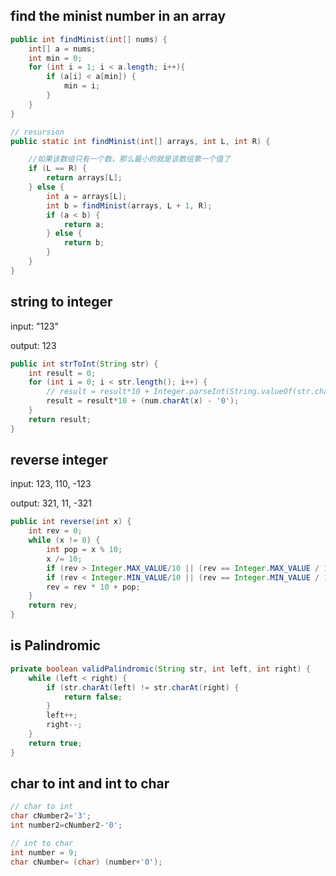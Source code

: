 ## find the minist number in an array

```java
public int findMinist(int[] nums) {
    int[] a = nums;
    int min = 0;
    for (int i = 1; i < a.length; i++){
        if (a[i] < a[min]) {
            min = i;
        }
    }
}

// resursion
public static int findMinist(int[] arrays, int L, int R) {

    //如果该数组只有一个数，那么最小的就是该数组第一个值了
    if (L == R) {
        return arrays[L];
    } else {
        int a = arrays[L];
        int b = findMinist(arrays, L + 1, R);
        if (a < b) {
            return a;
        } else {
            return b;
        }
    }
}
```

## string to integer

input: "123"

output: 123

```java
public int strToInt(String str) {
    int result = 0;
    for (int i = 0; i < str.length(); i++) {
        // result = result*10 + Integer.parseInt(String.valueOf(str.charAt(startIndex)));
        result = result*10 + (num.charAt(x) - '0');
    }
    return result;
} 
```

## reverse integer

input: 123, 110, -123

output: 321, 11, -321

```java
public int reverse(int x) {
    int rev = 0;
    while (x != 0) {
        int pop = x % 10;
        x /= 10;
        if (rev > Integer.MAX_VALUE/10 || (rev == Integer.MAX_VALUE / 10 && pop > 7)) return 0;
        if (rev < Integer.MIN_VALUE/10 || (rev == Integer.MIN_VALUE / 10 && pop < -8)) return 0;
        rev = rev * 10 + pop;
    }
    return rev;
}
```

## is Palindromic

```java
private boolean validPalindromic(String str, int left, int right) {
    while (left < right) {
        if (str.charAt(left) != str.charAt(right) {
            return false;
        }
        left++;
        right--;
    }
    return true;
}
```

## char to int and int to char

```java
// char to int
char cNumber2='3';
int number2=cNumber2-'0';

// int to char
int number = 9;
char cNumber= (char) (number+'0');
```
